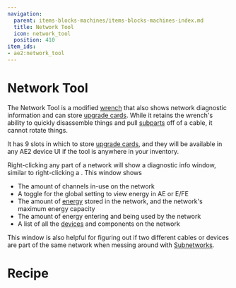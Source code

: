 ```yaml
---
navigation:
  parent: items-blocks-machines/items-blocks-machines-index.md
  title: Network Tool
  icon: network_tool
  position: 410
item_ids:
- ae2:network_tool
---
```

# Network Tool

<ItemImage id="network_tool" scale="4" />

The Network Tool is a modified [wrench](wrench.md) that also shows network diagnostic information and can store [upgrade cards](upgrade_cards.md).
While it retains the wrench's ability to quickly disassemble things and pull [subparts](../ae2-mechanics/cable-subparts.md)
off of a cable, it cannot rotate things.

It has 9 slots in which to store [upgrade cards](upgrade_cards.md), and they will be available in any AE2 device UI if the tool
is anywhere in your inventory.

Right-clicking any part of a network will show a diagnostic info window, similar to right-clicking a <ItemLink id="controller" />.
This window shows
- The amount of channels in-use on the network
- A toggle for the global setting to view energy in AE or E/FE
- The amount of [energy](../ae2-mechanics/energy.md) stored in the network, and the network's maximum energy capacity
- The amount of energy entering and being used by the network
- A list of all the [devices](../ae2-mechanics/devices.md) and components on the network

This window is also helpful for figuring out if two different cables or devices are part of the same network when messing around with
[Subnetworks](../ae2-mechanics/subnetworks.md).

# Recipe

<RecipeFor id="network_tool" />